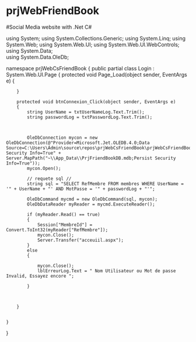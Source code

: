 # prjWebFriendBook
#Social Media website with .Net C#


using System;
using System.Collections.Generic;
using System.Linq;
using System.Web;
using System.Web.UI;
using System.Web.UI.WebControls;
using System.Data;         
using System.Data.OleDb;  

namespace prjWebCsFriendBook
{
    public partial class Login : System.Web.UI.Page
    {
        protected void Page_Load(object sender, EventArgs e)
        {
            
        }

        protected void btnConnexion_Click(object sender, EventArgs e)
        {
            string UserName = txtUserNameLog.Text.Trim();
            string passwordLog = txtPasswordLog.Text.Trim();

            

            OleDbConnection mycon = new OleDbConnection(@"Provider=Microsoft.Jet.OLEDB.4.0;Data Source=C:\Users\Admin\source\repos\prjWebCsFriendBook\prjWebCsFriendBook\App_Data\PrjFriendBookDB.mdb;Persist Security Info=True" + Server.MapPath("~\\App_Data\\PrjFriendBookDB.mdb;Persist Security Info=True"));
            mycon.Open();

            // requete sql //
            string sql = "SELECT RefMembre FROM membres WHERE UserName = '" + UserName + "' AND MotPasse = '" + passwordLog + "'";

            OleDbCommand mycmd = new OleDbCommand(sql, mycon);
            OleDbDataReader myReader = mycmd.ExecuteReader();

            if (myReader.Read() == true) 
            {
                Session["MembreId"] = Convert.ToInt32(myReader["RefMembre"]);
                mycon.Close();
                Server.Transfer("acceuiil.aspx");
            }
            else
            {
                
                mycon.Close();
                lblErreurLog.Text = " Nom Utilisateur ou Mot de passe Invalid, Essayez encore ";
                
            }

            

        }

       
    }
}
